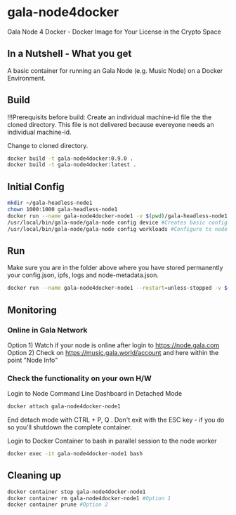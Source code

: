 # gala-node4docker
Gala Node 4 Docker - Docker Image for Your License in the Crypto Space

## In a Nutshell - What you get
A basic container for running an Gala Node (e.g. Music Node) on a Docker Environment.

## Build
!!!Prerequisits before build: Create an individual machine-id file the the cloned directory. This file is not delivered because evereyone needs an individual machine-id.

Change to cloned directory.
 
```bash
docker build -t gala-node4docker:0.9.0 .
docker build -t gala-node4docker:latest .
```

## Initial Config
```bash
mkdir ~/gala-headless-node1
chown 1000:1000 gala-headless-node1
docker run --name gala-node4docker-node1 -v $(pwd)/gala-headless-node1:/opt/gala-headless-node -it gala-node4docker:0.9.0 bash
/usr/local/bin/gala-node/gala-node config device #Creates basic config files, and authenticates machine to your Gala account
/usr/local/bin/gala-node/gala-node config workloads #Configure to node type (e.g. music node)
```

## Run
Make sure you are in the folder above where you have stored permanently your config.json, ipfs, logs and node-metadata.json.

```bash
docker run --name gala-node4docker-node1 --restart=unless-stopped -v $(pwd)/gala-headless-node1:/opt/gala-headless-node -itd gala-node4docker:0.9.0
```

## Monitoring
### Online in Gala Network
Option 1) Watch if your node is online after login to https://node.gala.com
Option 2) Check on https://music.gala.world/account and here within the point "Node Info"

### Check the functionality on your own H/W
Login to Node Command Line Dashboard in Detached Mode
```bash
docker attach gala-node4docker-node1
```
End detach mode with CTRL + P, Q . Don't exit with the ESC key - if you do so you'll shutdown the complete container.

Login to Docker Container to bash in parallel session to the node worker
```bash
docker exec -it gala-node4docker-node1 bash
```

## Cleaning up
```bash
docker container stop gala-node4docker-node1
docker container rm gala-node4docker-node1 #Option 1
docker container prune #Option 2
```
